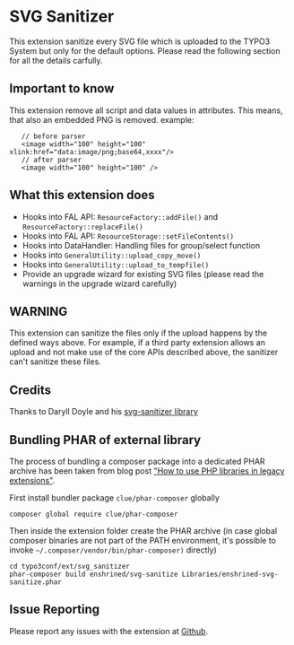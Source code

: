 # SVG Sanitizer

This extension sanitize every SVG file which is uploaded to the TYPO3 System but only for the default options.
Please read the following section for all the details carfully.

## Important to know

This extension remove all script and data values in attributes.
This means, that also an embedded PNG is removed. example:

```
   // before parser
   <image width="100" height="100" xlink:href="data:image/png;base64,xxxx"/>
   // after parser
   <image width="100" height="100" />
```

## What this extension does

- Hooks into FAL API: ``ResourceFactory::addFile()`` and ``ResourceFactory::replaceFile()``
- Hooks into FAL API: ``ResourceStorage::setFileContents()``
- Hooks into DataHandler: Handling files for group/select function
- Hooks into ``GeneralUtility::upload_copy_move()``
- Hooks into ``GeneralUtility::upload_to_tempfile()``
- Provide an upgrade wizard for existing SVG files (please read the warnings in the upgrade wizard carefully)

## WARNING

This extension can sanitize the files only if the upload happens by the defined ways above.
For example, if a third party extension allows an upload and not make use of the core APIs described above, the sanitizer can't sanitize these files.

## Credits

Thanks to Daryll Doyle and his [svg-sanitizer library](https://github.com/darylldoyle/svg-sanitizer)

## Bundling PHAR of external library

The process of bundling a composer package into a dedicated PHAR archive has been taken
from blog post ["How to use PHP libraries in legacy extensions"](http://insight.helhum.io/post/148112375750/how-to-use-php-libraries-in-legacy-extensions).

First install bundler package `clue/phar-composer` globally

```
composer global require clue/phar-composer
```

Then inside the extension folder create the PHAR archive
(in case global composer binaries are not part of the PATH environment, it's
possible to invoke `~/.composer/vendor/bin/phar-composer)` directly)

```
cd typo3conf/ext/svg_sanitizer
phar-composer build enshrined/svg-sanitize Libraries/enshrined-svg-sanitize.phar
```

## Issue Reporting

Please report any issues with the extension at [Github](https://github.com/TYPO3GmbH/svg_sanitizer/issues).